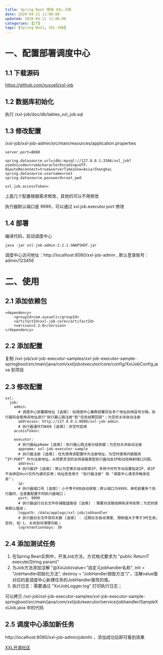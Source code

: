 ```yaml
---
title: Spring Boot 使用 XXL-JOB
date: 2020-04-21 11:00:00
updated: 2020-04-21 11:00:00
categories: [IT]
tags: [Spring Boot, XXL-JOB]
---
```


# 一、配置部署调度中心

## 1.1 下载源码

https://github.com/xuxueli/xxl-job

## 1.2 数据库初始化

执行 /xxl-job/doc/db/tables_xxl_job.sql

## 1.3 修改配置

/xxl-job/xxl-job-admin/src/main/resources/application.properties

```
server.port=8080

spring.datasource.url=jdbc:mysql://127.0.0.1:3306/xxl_job?useUnicode=true&characterEncoding=UTF-8&autoReconnect=true&serverTimezone=Asia/Shanghai
spring.datasource.username=root
spring.datasource.password=root_pwd

xxl.job.accessToken=
```

上面几个配置根据需求修改，其他的可以不用修改

执行器默认端口是 9999，可以通过 xxl.job.executor.port 修改

## 1.4 部署

编译代码，启动调度中心

```
java -jar xxl-job-admin-2.2.1-SNAPSHOT.jar
```

调度中心访问地址：http://localhost:8080/xxl-job-admin , 默认登录账号：admin/123456

# 二、使用

## 2.1 添加依赖包

```
<dependency>
	<groupId>com.xuxueli</groupId>
	<artifactId>xxl-job-core</artifactId>
	<version>2.2.0</version>
</dependency>
```

## 2.2 添加配置

复制 /xxl-job/xxl-job-executor-samples/xxl-job-executor-sample-springboot/src/main/java/com/xxl/job/executor/core/config/XxlJobConfig.java 到项目

## 2.3 修改配置

```
xxl:
  job:
    admin:
      # 调度中心部署跟地址 [选填]：如调度中心集群部署存在多个地址则用逗号分隔。执行器将会使用该地址进行"执行器心跳注册"和"任务结果回调"；为空则关闭自动注册
      addresses: http://127.0.0.1:8080/xxl-job-admin
      # 执行器通讯TOKEN [选填]：非空时启用
    accessToken:

    executor:
      # 执行器AppName [选填]：执行器心跳注册分组依据；为空则关闭自动注册
      appname: xxl-job-executor-sample
      # 执行器注册 [选填]：优先使用该配置作为注册地址，为空时使用内嵌服务 ”IP:PORT“ 作为注册地址。从而更灵活的支持容器类型执行器动态IP和动态映射端口问题。
      address:
      # 执行器IP [选填]：默认为空表示自动获取IP，多网卡时可手动设置指定IP，该IP不会绑定Host仅作为通讯实用；地址信息用于 "执行器注册" 和 "调度中心请求并触发任务"；
      ip:
      # 执行器端口号 [选填]：小于等于0则自动获取；默认端口为9999，单机部署多个执行器时，注意要配置不同执行器端口；
      port: 9999
      # 执行器运行日志文件存储磁盘路径 [选填] ：需要对该路径拥有读写权限；为空则使用默认路径；
      logpath: /data/applogs/xxl-job/jobhandler
      # 执行器日志文件保存天数 [选填] ： 过期日志自动清理, 限制值大于等于3时生效; 否则, 如-1, 关闭自动清理功能；
      logretentiondays: 30
```

## 2.4 添加测试任务

1. 在Spring Bean实例中，开发Job方法，方式格式要求为 "public ReturnT<String> execute(String param)"
2. 为Job方法添加注解 "@XxlJob(value="自定义jobhandler名称", init = "JobHandler初始化方法", destroy = "JobHandler销毁方法")"，注解value值对应的是调度中心新建任务的JobHandler属性的值。
3. 执行日志：需要通过 "XxlJobLogger.log" 打印执行日志；

可以拷贝 /xxl-job/xxl-job-executor-samples/xxl-job-executor-sample-springboot/src/main/java/com/xxl/job/executor/service/jobhandler/SampleXxlJob.java 中的代码

## 2.5 调度中心添加新任务

http://localhost:8080/xxl-job-admin/jobinfo ，添加成功后即可看到效果


[ XXL开源社区](https://www.xuxueli.com/xxl-job/)